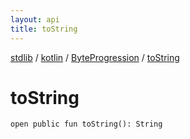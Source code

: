 ```yaml
---
layout: api
title: toString
---
```

[stdlib](../../index.md) / [kotlin](../index.md) / [ByteProgression](index.md) / [toString](toString.md)

# toString

```
open public fun toString(): String
```
